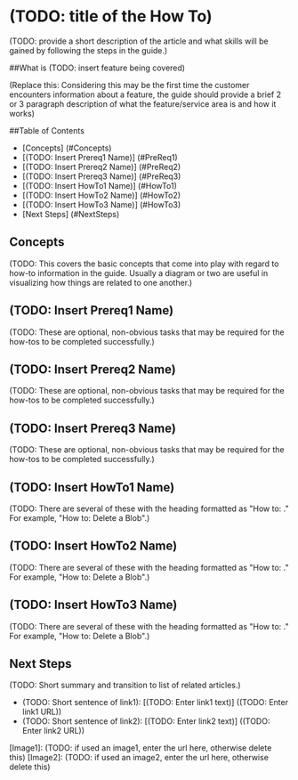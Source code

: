 # (TODO: title of the How To)

(TODO: provide a short description of the article and what skills will be gained by following the steps in the guide.)

##What is (TODO: insert feature being covered)

(Replace this: Considering this may be the first time the customer encounters information about a feature, the guide should provide a brief 2 or 3 paragraph description of what the feature/service area is and how it works)

##Table of Contents

* [Concepts] (#Concepts)
* [(TODO: Insert Prereq1 Name)] (#PreReq1)
* [(TODO: Insert Prereq2 Name)] (#PreReq2)
* [(TODO: Insert Prereq3 Name)] (#PreReq3)
* [(TODO: Insert HowTo1 Name)] (#HowTo1)
* [(TODO: Insert HowTo2 Name)] (#HowTo2)
* [(TODO: Insert HowTo3 Name)] (#HowTo3)
* [Next Steps] (#NextSteps)

<h2 id="Concepts">Concepts</h2>

(TODO: This covers the basic concepts that come into play with regard to how-to information in the guide.  Usually a diagram or two are useful in visualizing how things are related to one another.)

<h2 id="PreReq1">(TODO: Insert Prereq1 Name)</h2>

(TODO: These are optional, non-obvious tasks that may be required for the how-tos to be completed successfully.)

<h2 id="PreReq2">(TODO: Insert Prereq2 Name)</h2>

(TODO: These are optional, non-obvious tasks that may be required for the how-tos to be completed successfully.)

<h2 id="PreReq3">(TODO: Insert Prereq3 Name)</h2>

(TODO: These are optional, non-obvious tasks that may be required for the how-tos to be completed successfully.)

<h2 id="HowTo1">(TODO: Insert HowTo1 Name)</h2>

(TODO: There are several of these with the heading formatted as "How to: <use the feature>."  For example, "How to: Delete a Blob".)

<h2 id="HowTo2">(TODO: Insert HowTo2 Name)</h2>

(TODO: There are several of these with the heading formatted as "How to: <use the feature>."  For example, "How to: Delete a Blob".)

<h2 id="HowTo3">(TODO: Insert HowTo3 Name)</h2>

(TODO: There are several of these with the heading formatted as "How to: <use the feature>."  For example, "How to: Delete a Blob".)

<h2 id="NextSteps">Next Steps</h2>

(TODO: Short summary and transition to list of related articles.)

* (TODO: Short sentence of link1): [(TODO: Enter link1 text)] ((TODO: Enter link1 URL))
* (TODO: Short sentence of link2): [(TODO: Enter link2 text)] ((TODO: Enter link2 URL))

[Image1]: (TODO: if used an image1, enter the url here, otherwise delete this)
[Image2]: (TODO: if used an image2, enter the url here, otherwise delete this)
